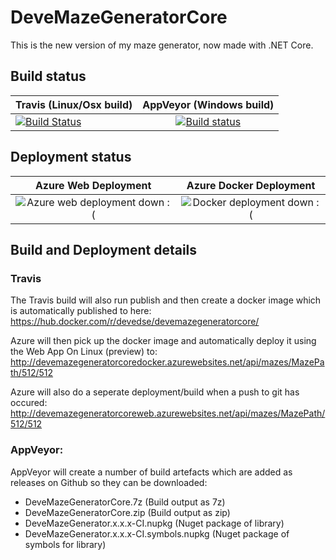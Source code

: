 # DeveMazeGeneratorCore
This is the new version of my maze generator, now made with .NET Core.

## Build status

| Travis (Linux/Osx build) | AppVeyor (Windows build) |
| ------------------------ |:------------------------:|
| [![Build Status](https://travis-ci.org/devedse/DeveMazeGeneratorCore.svg?branch=master)](https://travis-ci.org/devedse/DeveMazeGeneratorCore) | [![Build status](https://ci.appveyor.com/api/projects/status/ainctv2tnoxg2t86?svg=true)](https://ci.appveyor.com/project/devedse/devemazegeneratorcore) |

## Deployment status

| Azure Web Deployment | Azure Docker Deployment |
|:--------------------:|:-----------------------:|
| ![Azure web deployment down :(](http://devemazegeneratorcoreweb.azurewebsites.net/api/mazes/MazePath/64/64 "Azure web deployment") | ![Docker deployment down :(](http://devemazegeneratorcoredocker.azurewebsites.net/api/mazes/MazePath/64/64 "Docker deployment") |

## Build and Deployment details

### Travis

The Travis build will also run publish and then create a docker image which is automatically published to here:
https://hub.docker.com/r/devedse/devemazegeneratorcore/

Azure will then pick up the docker image and automatically deploy it using the Web App On Linux (preview) to:
http://devemazegeneratorcoredocker.azurewebsites.net/api/mazes/MazePath/512/512

Azure will also do a seperate deployment/build when a push to git has occured:
http://devemazegeneratorcoreweb.azurewebsites.net/api/mazes/MazePath/512/512

### AppVeyor:

AppVeyor will create a number of build artefacts which are added as releases on Github so they can be downloaded:
* DeveMazeGeneratorCore.7z (Build output as 7z)
* DeveMazeGeneratorCore.zip (Build output as zip)
* DeveMazeGenerator.x.x.x-CI.nupkg (Nuget package of library)
* DeveMazeGenerator.x.x.x-CI.symbols.nupkg (Nuget package of symbols for library)